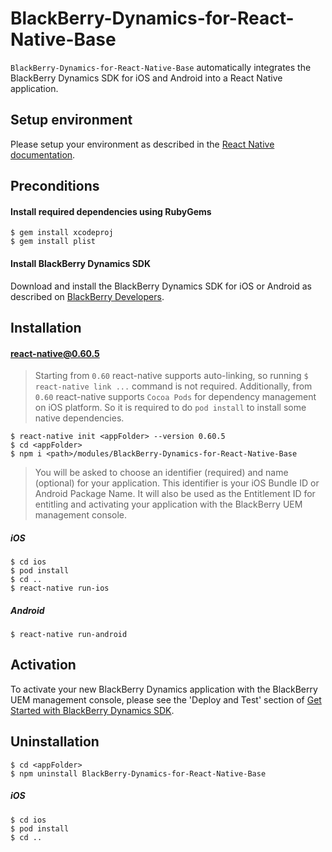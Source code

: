 # BlackBerry-Dynamics-for-React-Native-Base

`BlackBerry-Dynamics-for-React-Native-Base` automatically integrates the BlackBerry Dynamics SDK for iOS and Android into a React Native application.

## Setup environment
Please setup your environment as described in the [React Native documentation](https://facebook.github.io/react-native/docs/getting-started). 

## Preconditions

#### Install required dependencies using RubyGems
	$ gem install xcodeproj
	$ gem install plist
#### Install BlackBerry Dynamics SDK
Download and install the BlackBerry Dynamics SDK for iOS or Android as described on [BlackBerry Developers](https://developers.blackberry.com/us/en/resources/downloads.html).


## Installation
#### react-native@0.60.5
> Starting from `0.60` react-native supports auto-linking, so running `$ react-native link ...` command is not required.
> Additionally, from `0.60` react-native supports `Cocoa Pods` for dependency management on iOS platform. So it is required to do `pod install` to install some native dependencies.

	$ react-native init <appFolder> --version 0.60.5
	$ cd <appFolder>
	$ npm i <path>/modules/BlackBerry-Dynamics-for-React-Native-Base
> You will be asked to choose an identifier (required) and name (optional) for your application. This identifier is your iOS Bundle ID or Android Package Name. It will also be used as the Entitlement ID for entitling and activating your application with the BlackBerry UEM management console.

##### iOS
 	$ cd ios
	$ pod install
	$ cd ..
 	$ react-native run-ios

##### Android
	$ react-native run-android

## Activation

To activate your new BlackBerry Dynamics application with the BlackBerry UEM management console, please see the 'Deploy and Test' section of [Get Started with BlackBerry Dynamics SDK](https://developers.blackberry.com/us/en/resources/get-started/blackberry-dynamics-getting-started.html?platform=ios#step-1).


## Uninstallation
	$ cd <appFolder>
	$ npm uninstall BlackBerry-Dynamics-for-React-Native-Base

##### iOS
    $ cd ios
    $ pod install
    $ cd ..
